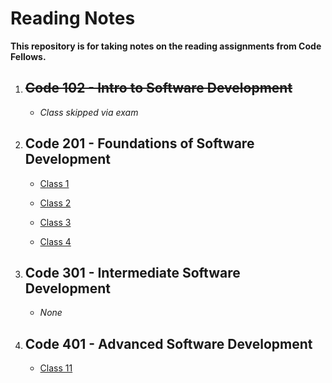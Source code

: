 # Reading Notes

**This repository is for taking notes on the reading assignments from Code Fellows.**

1. ## ~~Code 102 - Intro to Software Development~~

   - *Class skipped via exam*

2. ## Code 201 - Foundations of Software Development

   - [Class 1](./201/class-01.md)

   - [Class 2](./201/class-02.md)

   - [Class 3](./201/class-03.md)

   - [Class 4](./201/class-04.md)

3. ## Code 301 - Intermediate Software Development

   - *None*

4. ## Code 401 - Advanced Software Development

   - [Class 11](./401/class-11.md)

